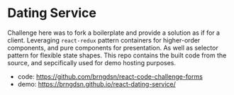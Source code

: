 # Dating Service

Challenge here was to fork a boilerplate and provide a solution as if for a client. Leveraging `react-redux` pattern containers for higher-order components, and pure components for presentation. As well as selector pattern for flexible state shapes. This repo contains the built code from the source, and sepcifically used for demo hosting purposes.

  * code: https://github.com/brngdsn/react-code-challenge-forms
  * demo: https://brngdsn.github.io/react-dating-service/
